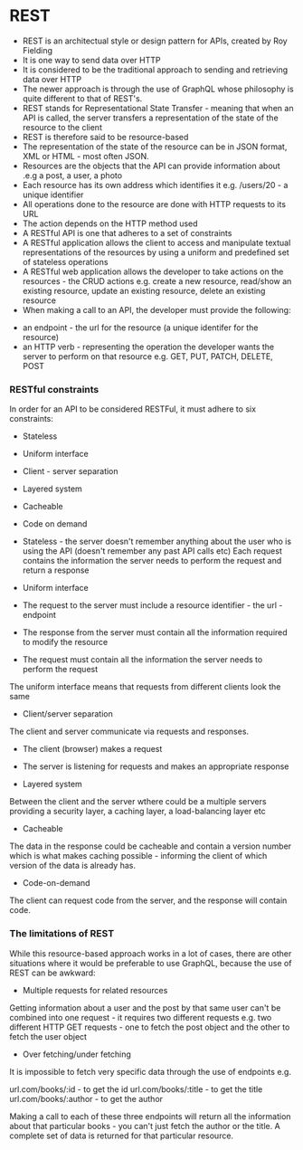 # REST

* REST is an architectual style or design pattern for APIs, created by Roy Fielding
* It is one way to send data over HTTP
* It is considered to be the traditional approach to sending and retrieving data over HTTP
* The newer approach is through the use of GraphQL whose philosophy is quite different to that of REST's.
* REST stands for Representational State Transfer - meaning that when an API is called, the server transfers a representation of 
the state of the resource to the client
* REST is therefore said to be resource-based
* The representation of the state of the resource can be in JSON format, XML or HTML - most often JSON.
* Resources are the objects that the API can provide information about .e.g a post, a user, a photo
* Each resource has its own address which identifies it e.g.
/users/20 - a unique identifier
* All operations done to the resource are done with HTTP requests to its URL
* The action depends on the HTTP method used
* A RESTful API is one that adheres to a set of constraints
* A RESTful application allows the client to access and manipulate textual representations of the resources by using
a uniform and predefined set of stateless operations
* A RESTful web application allows the developer to take actions on the resources - the CRUD actions e.g. 
create a new resource, read/show an existing resource, update an existing resource,  delete an existing resource
* When making a call to an API, the developer must provide the following:
- an endpoint - the url for the resource (a unique identifer for the resource)
- an HTTP verb - representing the operation the developer wants the server to perform on that resource e.g.
GET, PUT, PATCH, DELETE, POST

### RESTful constraints

In order for an API to be considered RESTFul, it must adhere to six constraints:

* Stateless
* Uniform interface
* Client - server separation
* Layered system
* Cacheable
* Code on demand

* Stateless - the server doesn't remember anything about the user who is using the API  (doesn't remember any past API calls etc)
Each request contains the information the server needs to perform the request and return a response

* Uniform interface

* The request to the server must include a resource identifier - the url - endpoint
* The response from the server must contain all the information required to modify the resource
* The request must contain all the information the server needs to perform the request

The uniform interface means that requests from different clients look the same



* Client/server separation

The client and server communicate via requests and responses.
* The client (browser) makes a request
* The server is listening for requests and makes an appropriate response 

* Layered system

Between the client and the server wthere could be a multiple servers providing a security layer, a caching layer, a load-balancing layer etc


* Cacheable

The data in the response could be cacheable and contain a version number which is what makes caching possible - informing the client of which version of the data is already has. 

* Code-on-demand

The client can request code from the server, and the response will contain code.



### The limitations of REST

While this resource-based approach works in a lot of cases, there are other situations where it would be preferable
to use GraphQL, because the use of REST can be awkward:

* Multiple requests for related resources

Getting information about a user and the post by that same user can't be combined into one request - it requires two different requests
e.g. two different HTTP GET requests - one to fetch the post object and the other to fetch the user object


* Over fetching/under fetching

It is impossible to fetch very specific data through the use of endpoints e.g.

url.com/books/:id - to get the id
url.com/books/:title - to get the title
url.com/books/:author - to get the author

Making a call to each of these three endpoints will return all the information about that particular books - you can't just fetch the author
or the title. A complete set of data is returned for that particular resource.



